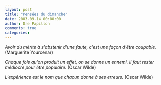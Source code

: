 ```yaml
---
layout: post
title: "Pensées du dimanche"
date: 2003-09-14 00:00:00
author: Dre Papillon
comments: true
categories: 
---
```



*Avoir du mérite à s'abstenir d'une faute, c'est une façon d'être coupable.*  (Marguerite Yourcenar)

*Chaque fois qu'on produit un effet, on se donne un ennemi. Il faut rester médiocre pour être populaire.*  (Oscar Wilde)

*L'expérience est le nom que chacun donne à ses erreurs.*  (Oscar Wilde)
